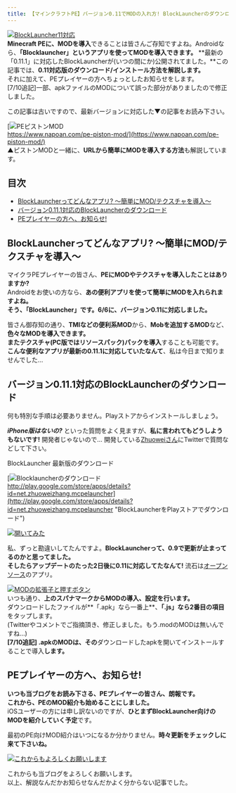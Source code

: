 ```yaml
---
title: 【マインクラフトPE】バージョン0.11でMODの入れ方! BlockLauncherのダウンロード/導入方法 +お知らせ
---
```


[![BlockLauncher11対応](https://cdn-ak.f.st-hatena.com/images/fotolife/s/sasigume/20210208/20210208143550.png)](#6/f/6fdf0720.png "BlockLauncher11対応")  
**Minecraft PEに、MODを導入**できることは皆さんご存知ですよね。Androidなら、**「Blocklauncher」というアプリを使ってMODを導入できます。** **最新の「0.11.1」に対応したBlockLauncherが(いつの間にか)公開されてました。**この記事では、**0.11対応版のダウンロード/インストール方法を解説します。**  
それに加えて、PEプレイヤーの方へちょっとしたお知らせをします。  
\[7/10追記\]一部、apkファイルのMODについて誤った部分がありましたので修正しました。

この記事は古いですので、最新バージョンに対応した▼の記事をお読み下さい。

[![PEピストンMOD](https://cdn-ak.f.st-hatena.com/images/fotolife/s/sasigume/20210208/20210208145716.png)  
https://www.napoan.com/pe-piston-mod/](https://www.napoan.com/pe-piston-mod/)  
▲ピストンMODと一緒に、**URLから簡単にMODを導入する方法**も解説しています。

## 目次

*   [BlockLauncherってどんなアプリ? ～簡単にMOD/テクスチャを導入～](#about)
*   [バージョン0.11.1対応のBlockLauncherのダウンロード](#download)
*   [PEプレイヤーの方へ、お知らせ!](#hey)

## BlockLauncherってどんなアプリ? ～簡単にMOD/テクスチャを導入～

マイクラPEプレイヤーの皆さん、**PEにMODやテクスチャを導入したことはありますか?**  
Androidをお使いの方なら、**あの便利アプリを使って簡単にMODを入れられますよね。**  
**そう、「BlockLauncher」です。**6/6に、バージョン0.11に対応しました。****

皆さん御存知の通り、**TMIなどの便利系MOD**から、**Mobを追加するMOD**など、**色々なMODを導入できます。  
**また**テクスチャ(PC版ではリソースパック)パックを導入**することも可能です。  
**こんな便利なアプリが最新の0.11.1に対応していたなんて**、私は今日まで知りませんでした…

## バージョン0.11.1対応のBlockLauncherのダウンロード

何も特別な手順は必要ありません。Playストアからインストールしましょう。

_**iPhone版はないの?**_ といった質問をよく見ますが、**私に言われてもどうしようもないです!** 開発者じゃないので… 開発している[Zhuoweiさん](https://twitter.com/zhuowei)にTwitterで質問などして下さい。

BlockLauncher 最新版のダウンロード

[![Blocklauncherのダウンロード](https://cdn-ak.f.st-hatena.com/images/fotolife/s/sasigume/20210208/20210208151819.png)  
http://play.google.com/store/apps/details?id=net.zhuoweizhang.mcpelauncher](http://play.google.com/store/apps/details?id=net.zhuoweizhang.mcpelauncher "BlockLauncherをPlayストアでダウンロード") 

[![開いてみた](https://cdn-ak.f.st-hatena.com/images/fotolife/s/sasigume/20210208/20210208162758.png)](#d/c/dcff681c.png "開いてみた")

私、ずっと勘違いしてたんですよ。**BlockLauncherって、0.9で更新が止まってるのかと思ってました。**  
**そしたらアップデートのたった2日後に0.11に対応してたなんて!** 流石は[オープンソース](http://zhuowei.github.com/MCPELauncher)のアプリ。

[![MODの拡張子と押すボタン](https://cdn-ak.f.st-hatena.com/images/fotolife/s/sasigume/20210208/20210208153348.png)](#a/6/a64b09c2.png "MODの拡張子と押すボタン")  
いつも通り、**上のスパナマークからMODの導入、設定を行います。**  
ダウンロードしたファイルが**「.apk」なら一番上**、**「.js」なら2番目の項目**をタップします。  
(Twitterやコメントでご指摘頂き、修正しました。もう.modのMODは無いんですね…)   
**\[7/10追記\] .apkのMODは、その**ダウンロードしたapkを開いてインストールすることで導入**します。**

## PEプレイヤーの方へ、お知らせ!

**いつも当ブログをお読み下さる、PEプレイヤーの皆さん、朗報です。  
これから、PEのMOD紹介も始めることにしました。**  
iOSユーザーの方には申し訳ないのですが、**ひとまずBlockLauncher向けのMODを紹介していく予定**です。

最初のPE向けMOD紹介はいつになるか分かりません。**時々更新をチェックしに来て下さいね。**

[![これからもよろしくお願いします](https://cdn-ak.f.st-hatena.com/images/fotolife/s/sasigume/20210208/20210208131928.png)](#2/3/23585762.png "これからもよろしくお願いします")

これからも当ブログをよろしくお願いします。  
以上、解説なんだかお知らせなんだかよく分からない記事でした。

